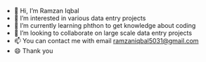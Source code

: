 - 👋 Hi, I’m Ramzan Iqbal
- 👀 I’m interested in various data entry projects
- 🌱 I’m currently learning phthon to get knowledge about coding 
- 💞️ I’m looking to collaborate on large scale data entry projects
- 📫 You can contact me with email  ramzaniqbal5031@gmail.com
- 😄 Thank you

<!---
JaaNi302/JaaNi302 is a ✨ special ✨ repository because its `README.md` (this file) appears on your GitHub profile.
You can click the Preview link to take a look at your changes.
--->
